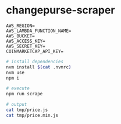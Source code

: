 # changepurse-scraper

```env
AWS_REGION=
AWS_LAMBDA_FUNCTION_NAME=
AWS_BUCKET=
AWS_ACCESS_KEY=
AWS_SECRET_KEY=
COINMARKETCAP_API_KEY=
```

```bash
# install dependencies
nvm install $(cat .nvmrc)
nvm use
npm i

# execute
npm run scrape

# output
cat tmp/price.js
cat tmp/price.min.js
```
